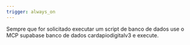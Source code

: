 ```yaml
---
trigger: always_on
---
```


Sempre que for solicitado executar um script de banco de dados use o MCP supabase banco de dados cardapiodigitalv3 e execute.